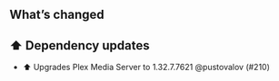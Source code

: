 ## What’s changed

## ⬆️ Dependency updates

- ⬆️ Upgrades Plex Media Server to 1.32.7.7621 @pustovalov (#210)
